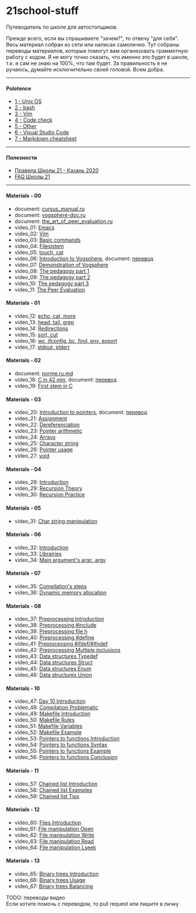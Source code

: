 # 21school-stuff #
Путеводитель по школе для автостопщиков.
  
Прежде всего, если вы спрашиваете "зачем?", то отвечу "для себя". Весь материал собран из сети или написан самолично. Тут собраны переводы материалов, которые помогут вам организовать граммотную работу с кодом. Я не могу точно сказать, что именно это будет в школе, т.к. я сам не знаю на 100%, что там будет. За правильность я не ручаюсь, думайте исключительно своей головой. Всем добра.

---

#### Polotence ####
* [1 - Unix OS](materials/polotence/polotence.1_unix-os.md)
* [2 - bash](materials/polotence/polotence.2_bash.md)
* [3 - Vim](materials/polotence/polotence.3_vim.md)
* [4 - Code check](materials/polotence/polotence.4_code-check.md)
* [5 - Other](materials/polotence/polotence.5_other.md)
* [6 - Visual Studio Code](materials/polotence/polotence.6_vsc.md)
* [7 - Markdown cheatsheet](materials/polotence.7_markdown-cheatsheet.md)

---

#### Полезности ####
* [Правила Школы 21 - Казань 2020](materials/21school_rules_kzn2020.md)
* [FAQ Школы 21](https://docs.google.com/spreadsheets/d/1TdkoNjlj8RChC64Vi9igEjNY2q_sc_JMcunMk3oYywg/edit#gid=1558877365)  

---

#### Materials - 00 ####
* document: [cursus_manual.ru](materials/cursus_manual.ru.md)
* document: [vogsphere-doc.ru](materials/vogsphere-doc.ru.md)
* document: [the_art_of_peer_evaluation.ru](materials/the_art_of_peer_evaluation.md)
* video_01: [Emacs](https://youtu.be/FbOvjKqBvFY)
* video_02: [Vim](https://youtu.be/vVbq9Y-oLUQ)
* video_03: [Basic commands](https://youtu.be/Q0mZn__JB0o)
* video_04: [Filesistem](https://youtu.be/_j2Ac-Odh5Q)
* video_05: [touch, cat](https://youtu.be/9wW7jhuMCQw)
* video_06: [Introduction to Vogsphere](https://youtu.be/dyLOcpZwuEA), document: [перевод](materials/videos/06_introduction_to_vogsphere.md)
* video_07: [Demonstration of Vogsphere](https://youtu.be/Vp_1Yyoh43E)
* video_08: [The pedagogy part 1](https://youtu.be/BrrfcEtDeXs)
* video_09: [The pedagogy part 2](https://youtu.be/Vmk65GxAoXE)
* video_10: [The pedagogy part 3](https://youtu.be/dPwnbBVsAiY)
* video_11: [The Peer Evaluation](https://youtu.be/xLqp4uGx518)

#### Materials - 01 ####
* video_12: [echo, cat, more](https://youtu.be/MrDA7LpFWJA)
* video_13: [head, tail, grep](https://youtu.be/hO1Z82kS6WE)
* video_14: [Redirections](https://youtu.be/jcKlDWjvrzI)
* video_15: [sort, cut](https://youtu.be/A9Bu-zaeGZw)
* video_16: [wc, ifconfig, bc, find, env, export](https://youtu.be/0itcTgtTNzE)
* video_17: [stdout, stderr](https://youtu.be/53ez4eU3fH0)

#### Materials - 02 ####
* document: [norme.ru.md](materials/norme.ru.md)
* video_18: [C in 42 min](https://youtu.be/0NPVivMBRsU), document: [перевод](materials/videos/18_c_in_42_min.docx)
* video_19: [First stem in C](https://youtu.be/3Jlvk35xITA)

#### Materials - 03 ####
* video_20: [Introduction to pointers](https://youtu.be/lxpt8AVQ5Kc), document: [перевод](materials/videos/20_introduction_to_pointers.md)
* video_21: [Assignment](https://youtu.be/RzTDMUt3mgo)
* video_22: [Dereferenciation](https://youtu.be/sWEy1g-GLDI)
* video_23: [Pointer arithmetic](https://youtu.be/ueEQnuOAMGE)
* video_24: [Arrays](https://youtu.be/blLbmddwu0c)
* video_25: [Character string](https://youtu.be/yrr_LswaLKs)
* video_26: [Pointer usage](https://youtu.be/A0pGkVCSfM8)
* video_27: [void](https://youtu.be/JPWXdTYcLzQ)

#### Materials - 04 ####
* video_28: [Introduction](https://youtu.be/bGZ6671Cj_I)
* video_29: [Recursion Theory](https://youtu.be/RmRaX9Iha7I)
* video_30: [Recursion Practice](https://youtu.be/ZubAomTkRW0)

#### Materials - 05 ####
* video_31: [Char string manipulation](https://youtu.be/FdrnM_yCvuo)

#### Materials - 06 ####
* video_32: [Introduction](https://youtu.be/JUasjGeHLXI)
* video_33: [Librairies](https://youtu.be/kAsaS2MM7Zc)
* video_34: [Main argument's argc, argv](https://youtu.be/ZfDXV7B9xVs)

#### Materials - 07 ####
* video_35: [Compilation's steps](https://youtu.be/kQgnPdU6zcI)
* video_36: [Dynamic memory allocation](https://youtu.be/1yM9btlR-0Y)

#### Materials - 08 ####
* video_37: [Preprocessing Introduction](https://youtu.be/rcn5ieaD8cw)
* video_38: [Preprocessing #include](https://youtu.be/2LDXHgfK1_4)
* video_39: [Preprocessing file h](https://youtu.be/ViBRjqykabA)
* video_40: [Preprocessing #define](https://youtu.be/kr-gEa7f6Yg)
* video_41: [Preprocessing #ifdef/#ifndef](https://youtu.be/OgH3SPmeX5E)
* video_42: [Preprocessing Multiple inclusions](https://youtu.be/MWXa1sZGCQE)
* video_43: [Data structures Typedef](https://youtu.be/y_PkveDZOzY)
* video_44: [Data structures Struct](https://youtu.be/iCuaJVKZIUg)
* video_45: [Data structures Enum](https://youtu.be/ECZYDPpAW3U)
* video_46: [Data structures Union](https://youtu.be/fe_jRLalFBE)

#### Materials - 10 ####
* video_47: [Day 10 Introduction](https://youtu.be/Wc8QrN1Pyw0)
* video_48: [Compilation Problematic](https://youtu.be/Hgh_ibQIKvA)
* video_49: [Makefile Introduction](https://youtu.be/igooG-uWJGU)
* video_50: [Makefile Rules](https://youtu.be/8tayuPsmFBQ)
* video_51: [Makefile Variables](https://youtu.be/hKN-_OBQEqc)
* video_52: [Makefile Example](https://youtu.be/rHsp0SWtmG0)
* video_53: [Pointers to functions Introduction](https://youtu.be/xGE0whWi3yA)
* video_54: [Pointers to functions Syntax](https://youtu.be/FtEEtW6Gdoc)
* video_55: [Pointers to functions Example](https://youtu.be/BImoa42olGA)
* video_56: [Pointers to functions Conclusion](https://youtu.be/EbVaVnTN52A)

#### Materials - 11 ####
* video_57: [Chained list Introduction](https://youtu.be/26dq7wNXPOo)
* video_58: [Chained list Examples](https://youtu.be/eUmqPMxALPQ)
* video_59: [Chained list Tips](https://youtu.be/bN9ZMEaagI4)

#### Materials - 12 ####
* video_60: [Files Introduction](https://youtu.be/ckG9V9bztD8)
* video_61: [File manipulation Open](https://youtu.be/u5gdVH-xkxI)
* video_62: [File manipulation Write](https://youtu.be/QB0OWaSdoO8)
* video_63: [File manipulation Read](https://youtu.be/heu6ivppeVg)
* video_64: [File manipulation Lseek](https://youtu.be/pFfMmVTDfm8)

#### Materials - 13 ####
* video_65: [Binary trees Introduction](https://youtu.be/doc0nBHKOLQ)
* video_66: [Binary trees Usage](https://youtu.be/KQmrVph74sg)
* video_67: [Binary trees Balancing](https://youtu.be/5RE6OLZK5_0)

TODO: переводы видео  
Если хотите помочь с переводом, то pull request или пишите в личку